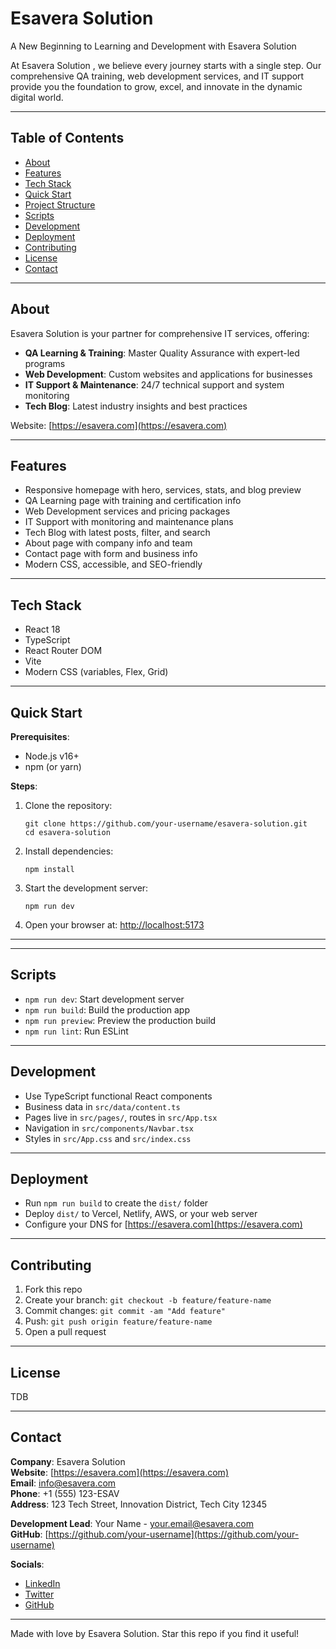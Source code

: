 # Esavera Solution

A New Beginning to Learning and Development with Esavera Solution

At Esavera Solution , we believe every journey starts with a single step. Our comprehensive QA training, web development services, and IT support provide you the foundation to grow, excel, and innovate in the dynamic digital world.

---

## Table of Contents

- [About](#about)
- [Features](#features)
- [Tech Stack](#tech-stack)
- [Quick Start](#quick-start)
- [Project Structure](#project-structure)
- [Scripts](#scripts)
- [Development](#development)
- [Deployment](#deployment)
- [Contributing](#contributing)
- [License](#license)
- [Contact](#contact)

---

## About

Esavera Solution is your partner for comprehensive IT services, offering:

- **QA Learning & Training**: Master Quality Assurance with expert-led programs
- **Web Development**: Custom websites and applications for businesses
- **IT Support & Maintenance**: 24/7 technical support and system monitoring
- **Tech Blog**: Latest industry insights and best practices

Website: [https://esavera.com](https://esavera.com)

---

## Features

- Responsive homepage with hero, services, stats, and blog preview
- QA Learning page with training and certification info
- Web Development services and pricing packages
- IT Support with monitoring and maintenance plans
- Tech Blog with latest posts, filter, and search
- About page with company info and team
- Contact page with form and business info
- Modern CSS, accessible, and SEO-friendly

---

## Tech Stack

- React 18
- TypeScript
- React Router DOM
- Vite
- Modern CSS (variables, Flex, Grid)

---

## Quick Start

**Prerequisites**:
- Node.js v16+
- npm (or yarn)

**Steps**:

1. Clone the repository:
    ```
    git clone https://github.com/your-username/esavera-solution.git
    cd esavera-solution
    ```

2. Install dependencies:
    ```
    npm install
    ```

3. Start the development server:
    ```
    npm run dev
    ```

4. Open your browser at: [http://localhost:5173](http://localhost:5173)

---

---

## Scripts

- `npm run dev`: Start development server
- `npm run build`: Build the production app
- `npm run preview`: Preview the production build
- `npm run lint`: Run ESLint

---

## Development

- Use TypeScript functional React components
- Business data in `src/data/content.ts`
- Pages live in `src/pages/`, routes in `src/App.tsx`
- Navigation in `src/components/Navbar.tsx`
- Styles in `src/App.css` and `src/index.css`

---

## Deployment

- Run `npm run build` to create the `dist/` folder
- Deploy `dist/` to Vercel, Netlify, AWS, or your web server
- Configure your DNS for [https://esavera.com](https://esavera.com)

---

## Contributing

1. Fork this repo
2. Create your branch: `git checkout -b feature/feature-name`
3. Commit changes: `git commit -am "Add feature"`
4. Push: `git push origin feature/feature-name`
5. Open a pull request

---

## License

TDB

---

## Contact

**Company**: Esavera Solution  
**Website**: [https://esavera.com](https://esavera.com)  
**Email**: info@esavera.com  
**Phone**: +1 (555) 123-ESAV  
**Address**: 123 Tech Street, Innovation District, Tech City 12345

**Development Lead**: Your Name - your.email@esavera.com  
**GitHub**: [https://github.com/your-username](https://github.com/your-username)

**Socials**:  
- [LinkedIn](https://linkedin.com/company/esaverasolution)  
- [Twitter](https://twitter.com/esaverasolution)  
- [GitHub](https://github.com/esaverasolution)

---

Made with love by Esavera Solution. Star this repo if you find it useful!

